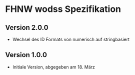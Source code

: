 # FHNW wodss Spezifikation

## Version 2.0.0
* Wechsel des ID Formats von numerisch auf stringbasiert

## Version 1.0.0
* Initiale Version, abgegeben am 18. März